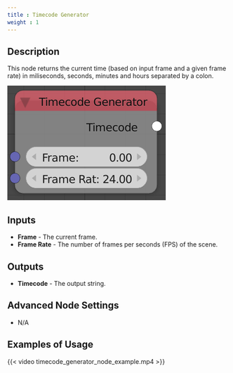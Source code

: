 ```yaml
---
title : Timecode Generator
weight : 1
---
```


## Description

This node returns the current time (based on input frame and a given
frame rate) in miliseconds, seconds, minutes and hours separated by a
colon.

![image](timecode_generator_node.png)

## Inputs

- **Frame** - The current frame.
- **Frame Rate** - The number of frames per seconds (FPS) of the
    scene.

## Outputs

- **Timecode** - The output string.

## Advanced Node Settings

- N/A

## Examples of Usage

{{< video timecode_generator_node_example.mp4 >}}
